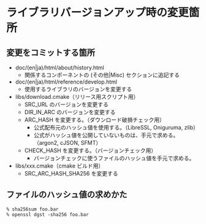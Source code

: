 ﻿# ライブラリバージョンアップ時の変更箇所

## 変更をコミットする箇所

- doc/(en|ja)/html/about/history.html
  - 関係するコンポーネントの (その他|Misc) セクションに追記する
- doc/(en|ja)/html/reference/develop.html
  - 使用するライブラリのバージョンを変更する
- libs/download.cmake（リリース用スクリプト用）
  - SRC_URL のバージョンを変更する
  - DIR_IN_ARC のバージョンを変更する
  - ARC_HASH を変更する。（ダウンロード破損チェック用）
    - 公式配布元のハッシュ値を使用する。（LibreSSL, Oniguruma, zlib）
    - 公式がハッシュ値を公開していないものは、手元で求める。（argon2, cJSON, SFMT）
  - CHECK_HASH を変更する。（バージョンチェック用）
    - バージョンチェックに使うファイルのハッシュ値を手元で求める。
- libs/xxx.cmake（cmake ビルド用）
  - SRC_ARC_HASH_SHA256 を変更する

## ファイルのハッシュ値の求めかた

```
% sha256sum foo.bar
% openssl dgst -sha256 foo.bar
```
